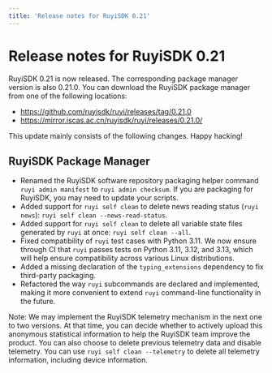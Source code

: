 ```yaml
---
title: 'Release notes for RuyiSDK 0.21'
---
```


# Release notes for RuyiSDK 0.21

RuyiSDK 0.21 is now released. The corresponding package manager version is also 0.21.0.
You can download the RuyiSDK package manager from one of the following locations:

* https://github.com/ruyisdk/ruyi/releases/tag/0.21.0
* https://mirror.iscas.ac.cn/ruyisdk/ruyi/releases/0.21.0/

This update mainly consists of the following changes. Happy hacking!

## RuyiSDK Package Manager

* Renamed the RuyiSDK software repository packaging helper command `ruyi admin manifest` to `ruyi admin checksum`. If you are packaging for RuyiSDK, you may need to update your scripts.
* Added support for `ruyi self clean` to delete news reading status (`ruyi news`): `ruyi self clean --news-read-status`.
* Added support for `ruyi self clean` to delete all variable state files generated by `ruyi` at once: `ruyi self clean --all`.
* Fixed compatibility of `ruyi` test cases with Python 3.11. We now ensure through CI that `ruyi` passes tests on Python 3.11, 3.12, and 3.13, which will help ensure compatibility across various Linux distributions.
* Added a missing declaration of the `typing_extensions` dependency to fix third-party packaging.
* Refactored the way `ruyi` subcommands are declared and implemented, making it more convenient to extend `ruyi` command-line functionality in the future.

Note: We may implement the RuyiSDK telemetry mechanism in the next one to two versions. At that time, you can decide whether to actively upload this anonymous statistical information to help the RuyiSDK team improve the product. You can also choose to delete previous telemetry data and disable telemetry. You can use `ruyi self clean --telemetry` to delete all telemetry information, including device information.
